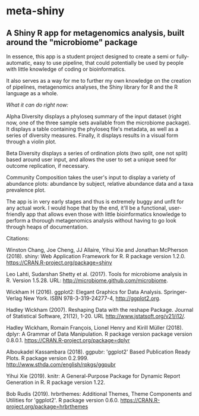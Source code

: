 # meta-shiny
##  A Shiny R app for metagenomics analysis, built around the "microbiome" package

In essence, this app is a student project designed to create a semi or fully-automatic, easy to use pipeline, that could potentially be used by people with little knowledge of coding or bioinformatics.

It also serves as a way for me to further my own knowledge on the creation of pipelines, metagenomics analyses, the Shiny library for R and the R language as a whole.

*What it can do right now:*

Alpha Diversity displays a phyloseq summary of the input dataset (right now, one of the three sample sets available from the microbiome package). It displays a table containing the phyloseq file's metadata, as well as a series of diversity measures. Finally, it displays results in a visual form through a violin plot.

Beta Diversity displays a series of ordination plots (two split, one not split) based around user input, and allows the user to set a unique seed for outcome replication, if necessary.

Community Composition takes the user's input to display a variety of abundance plots: abundance by subject, relative abundance data and a taxa prevalence plot.

The app is in very early stages and thus is extremely buggy and unfit for any actual work. I would hope that by the end, it'll be a functional, user-friendly app that allows even those with little bioinformatics knowledge to perform a thorough metagenomics analysis without having to go look through heaps of documentation.

Citations:

Winston Chang, Joe Cheng, JJ Allaire, Yihui Xie and Jonathan McPherson (2018). shiny: Web Application Framework
for R. R package version 1.2.0. https://CRAN.R-project.org/package=shiny

Leo Lahti, Sudarshan Shetty et al. (2017). Tools for microbiome analysis in R. Version 1.5.28. URL: http://microbiome.github.com/microbiome. 

Wickham H (2016). ggplot2: Elegant Graphics for Data Analysis. Springer-Verlag New York. ISBN 978-3-319-24277-4, http://ggplot2.org.

Hadley Wickham (2007). Reshaping Data with the reshape Package. Journal of Statistical Software, 21(12), 1-20. URL
http://www.jstatsoft.org/v21/i12/.

Hadley Wickham, Romain François, Lionel Henry and Kirill Müller (2018). dplyr: A Grammar of Data Manipulation. R package version package version 0.8.0.1. https://CRAN.R-project.org/package=dplyr


Alboukadel Kassambara (2018). ggpubr: 'ggplot2' Based Publication Ready Plots. R package version 0.2.999.
http://www.sthda.com/english/rpkgs/ggpubr

Yihui Xie (2019). knitr: A General-Purpose Package for Dynamic Report Generation in R. R package version 1.22.

Bob Rudis (2019). hrbrthemes: Additional Themes, Theme Components and Utilities for 'ggplot2'. R package version
0.6.0. https://CRAN.R-project.org/package=hrbrthemes


